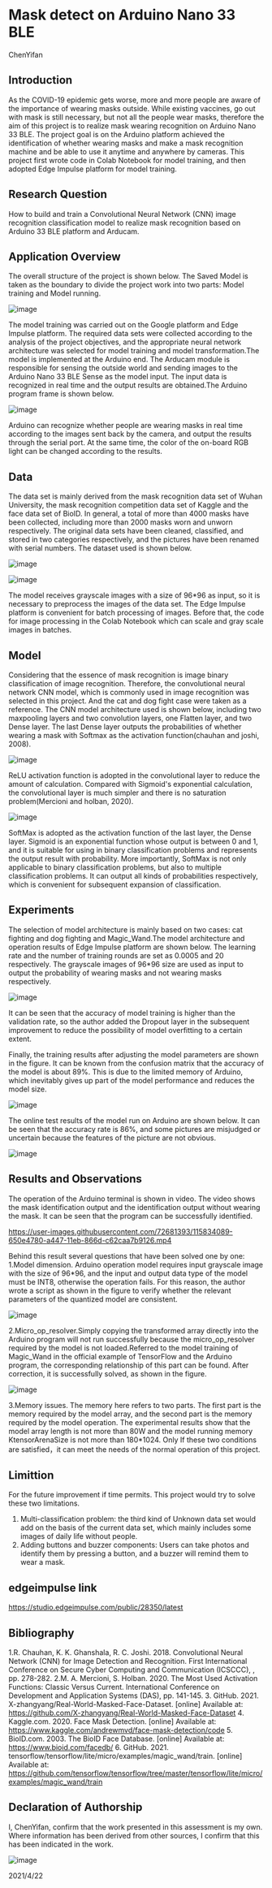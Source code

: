 # Mask detect on Arduino Nano 33 BLE

ChenYifan

## Introduction
As the COVID-19 epidemic gets worse, more and more people are aware of the importance of wearing masks outside. While existing vaccines, go out with mask is still necessary, but not all the people wear masks, therefore the aim of this project is to realize mask wearing recognition on Arduino Nano 33 BLE. The project goal is on the Arduino platform achieved the identification of whether wearing masks and make a mask recognition machine and be able to use it anytime and anywhere by cameras. This project first wrote code in Colab Notebook for model training, and then adopted Edge Impulse platform for model training. 

## Research Question
How to build and train a Convolutional Neural Network (CNN) image recognition classification model to realize mask recognition based on Arduino 33 BLE platform and Arducam.

## Application Overview
The overall structure of the project is shown below. The Saved Model is taken as the boundary to divide the project work into two parts: Model training and Model running.

![image](https://user-images.githubusercontent.com/72681393/115410196-036e9300-a225-11eb-913a-ed01c347db38.png)

The model training was carried out on the Google platform and Edge Impulse platform. The required data sets were collected according to the analysis of the project objectives, and the appropriate neural network architecture was selected for model training and model transformation.The model is implemented at the Arduino end. The Arducam module is responsible for sensing the outside world and sending images to the Arduino Nano 33 BLE Sense as the model input. The input data is recognized in real time and the output results are obtained.The Arduino program frame is shown below.

![image](https://user-images.githubusercontent.com/72681393/115411200-db336400-a225-11eb-8325-4f346ade0284.png)

Arduino can recognize whether people are wearing masks in real time according to the images sent back by the camera, and output the results through the serial port. At the same time, the color of the on-board RGB light can be changed according to the results.



## Data
The data set is mainly derived from the mask recognition data set of Wuhan University, the mask recognition competition data set of Kaggle and the face data set of BioID. In general, a total of more than 4000 masks have been collected, including more than 2000 masks worn and unworn respectively. The original data sets have been cleaned, classified, and stored in two categories respectively, and the pictures have been renamed with serial numbers. The dataset used is shown below.

![image](https://user-images.githubusercontent.com/72681393/109654824-9da74880-7b9d-11eb-978e-268413a3e475.png)

![image](https://user-images.githubusercontent.com/72681393/109654835-a435c000-7b9d-11eb-96ec-9f1e51f91cda.png)

The model receives grayscale images with a size of 96*96 as input, so it is necessary to preprocess the images of the data set. The Edge Impulse platform is convenient for batch processing of images. Before that, the code for image processing in the Colab Notebook which can scale and gray scale images in batches.

## Model
Considering that the essence of mask recognition is image binary classification of image recognition. Therefore, the convolutional neural network CNN model, which is commonly used in image recognition was selected in this project. And the cat and dog fight case were taken as a reference.
The CNN model architecture used is shown below, including two maxpooling layers and two convolution layers, one Flatten layer, and two Dense layer. The last Dense layer outputs the probabilities of whether wearing a mask with Softmax as the activation function(chauhan and joshi, 2008).

![image](https://user-images.githubusercontent.com/72681393/115414536-b2f93480-a228-11eb-9a9b-9242f625a731.png)

ReLU activation function is adopted in the convolutional layer to reduce the amount of calculation. Compared with Sigmoid's exponential calculation, the convolutional layer is much simpler and there is no saturation problem(Mercioni and holban, 2020).

![image](https://user-images.githubusercontent.com/72681393/115415735-bc36d100-a229-11eb-822c-de7c9672d2d6.png)

SoftMax is adopted as the activation function of the last layer, the Dense layer. Sigmoid is an exponential function whose output is between 0 and 1, and it is suitable for using in binary classification problems and represents the output result with probability. More importantly, SoftMax is not only applicable to binary classification problems, but also to multiple classification problems. It can output all kinds of probabilities respectively, which is convenient for subsequent expansion of classification.

## Experiments
The selection of model architecture is mainly based on two cases: cat fighting and dog fighting and Magic_Wand.The model architecture and operation results of Edge Impulse platform are shown below. The learning rate and the number of training rounds are set as 0.0005 and 20 respectively. The grayscale images of 96*96 size are used as input to output the probability of wearing masks and not wearing masks respectively.

![image](https://user-images.githubusercontent.com/72681393/115827446-de556c80-a43e-11eb-9e42-a9c0e567a0c9.png)

It can be seen that the accuracy of model training is higher than the validation rate, so the author added the Dropout layer in the subsequent improvement to reduce the possibility of model overfitting to a certain extent.


Finally, the training results after adjusting the model parameters are shown in the figure. It can be known from the confusion matrix that the accuracy of the model is about 89%. This is due to the limited memory of Arduino, which inevitably gives up part of the model performance and reduces the model size.

![image](https://user-images.githubusercontent.com/72681393/115827944-97b44200-a43f-11eb-8a19-e921ba853e7b.png)


The online test results of the model run on Arduino are shown below. It can be seen that the accuracy rate is 86%, and some pictures are misjudged or uncertain because the features of the picture are not obvious.

![image](https://user-images.githubusercontent.com/72681393/115828337-27f28700-a440-11eb-9f0d-11553c287464.png)

## Results and Observations
The operation of the Arduino terminal is shown in video. The video shows the mask identification output and the identification output without wearing the mask. It can be seen that the program can be successfully identified.

https://user-images.githubusercontent.com/72681393/115834089-650e4780-a447-11eb-866d-c62caa7b9126.mp4


Behind this result several questions that have been solved one by one:
1.Model dimension. Arduino operation model requires input grayscale image with the size of 96*96, and the input and output data type of the model must be INT8, otherwise the operation fails. For this reason, the author wrote a script as shown in the figure to verify whether the relevant parameters of the quantized model are consistent.
 
 ![image](https://user-images.githubusercontent.com/72681393/115588543-73524b80-a301-11eb-8561-96d9f3cabbc0.png)

2.Micro_op_resolver.Simply copying the transformed array directly into the Arduino program will not run successfully because the micro_op_resolver required by the model is not loaded.Referred to the model training of Magic_Wand in the official example of TensorFlow and the Arduino program, the corresponding relationship of this part can be found. After correction, it is successfully solved, as shown in the figure.
 
 ![image](https://user-images.githubusercontent.com/72681393/115588573-7b11f000-a301-11eb-87ac-2eace02692d7.png)

3.Memory issues. The memory here refers to two parts. The first part is the memory required by the model array, and the second part is the memory required by the model operation. The experimental results show that the model array length is not more than 80W and the model running memory KtensorArenaSize is not more than 180*1024. Only If these two conditions are satisfied，it can meet the needs of the normal operation of this project.

## Limittion
For the future improvement if time permits. This project would try to solve these two limitations. 
1. Multi-classification problem: the third kind of Unknown data set would add on the basis of the current data set, which mainly includes some images of daily life without people.
2. Adding buttons and buzzer components: Users can take photos and identify them by pressing a button, and a buzzer will remind them to wear a mask.

## edgeimpulse link
https://studio.edgeimpulse.com/public/28350/latest

## Bibliography
1.R. Chauhan, K. K. Ghanshala, R. C. Joshi. 2018.  Convolutional Neural Network (CNN) for Image Detection and Recognition.  First International Conference on Secure Cyber Computing and Communication (ICSCCC), , pp. 278-282.
2.M. A. Mercioni, S. Holban. 2020. The Most Used Activation Functions: Classic Versus Current. International Conference on Development and Application Systems (DAS),  pp. 141-145.
3.	GitHub. 2021. X-zhangyang/Real-World-Masked-Face-Dataset. [online] Available at: https://github.com/X-zhangyang/Real-World-Masked-Face-Dataset
4.	Kaggle.com. 2020. Face Mask Detection. [online] Available at: https://www.kaggle.com/andrewmvd/face-mask-detection/code
5.	BioID.com. 2003. The BioID Face Database. [online] Available at: https://www.bioid.com/facedb/
6.	GitHub. 2021. tensorflow/tensorflow/lite/micro/examples/magic_wand/train. [online] Available at: https://github.com/tensorflow/tensorflow/tree/master/tensorflow/lite/micro/examples/magic_wand/train


## Declaration of Authorship

I, ChenYifan, confirm that the work presented in this assessment is my own. Where information has been derived from other sources, I confirm that this has been indicated in the work.


![image](https://user-images.githubusercontent.com/72681393/115589022-f5427480-a301-11eb-82f9-8921e13cc0ea.png)

2021/4/22
